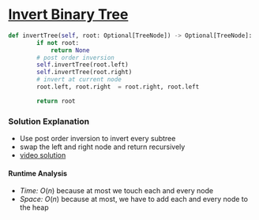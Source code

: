 # [Invert Binary Tree](https://leetcode.com/problems/invert-binary-tree/description/)

```python
def invertTree(self, root: Optional[TreeNode]) -> Optional[TreeNode]:
        if not root:
            return None
        # post order inversion 
        self.invertTree(root.left)
        self.invertTree(root.right)
        # invert at current node
        root.left, root.right  = root.right, root.left

        return root
```

### Solution Explanation 
- Use post order inversion to invert every subtree
- swap the left and right node and return recursively 
- [video solution](https://www.youtube.com/watch?v=2zLM6K1RItQ)

#### Runtime Analysis  
- *Time:* $O(n)$ because at most we touch each and every node
- *Space:* $O(n)$ because at most, we have to add each and every node to the heap 